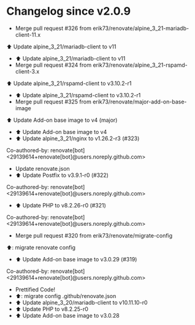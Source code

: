 # Changelog since v2.0.9
- Merge pull request #326 from erik73/renovate/alpine_3_21-mariadb-client-11.x

⬆️ Update alpine_3_21/mariadb-client to v11 
- ⬆️ Update alpine_3_21/mariadb-client to v11 
- Merge pull request #324 from erik73/renovate/alpine_3_21-rspamd-client-3.x

⬆️ Update alpine_3_21/rspamd-client to v3.10.2-r1 
- ⬆️ Update alpine_3_21/rspamd-client to v3.10.2-r1 
- Merge pull request #325 from erik73/renovate/major-add-on-base-image

⬆️ Update Add-on base image to v4 (major) 
- ⬆️ Update Add-on base image to v4 
- ⬆️ Update alpine_3_21/nginx to v1.26.2-r3 (#323)

Co-authored-by: renovate[bot] <29139614+renovate[bot]@users.noreply.github.com> 
- Update renovate.json 
- ⬆️ Update Postfix to v3.9.1-r0 (#322)

Co-authored-by: renovate[bot] <29139614+renovate[bot]@users.noreply.github.com> 
- ⬆️ Update PHP to v8.2.26-r0 (#321)

Co-authored-by: renovate[bot] <29139614+renovate[bot]@users.noreply.github.com> 
- Merge pull request #320 from erik73/renovate/migrate-config

⬆️: migrate renovate config 
- ⬆️ Update Add-on base image to v3.0.29 (#319)

Co-authored-by: renovate[bot] <29139614+renovate[bot]@users.noreply.github.com> 
- Prettified Code! 
- ⬆️: migrate config .github/renovate.json 
- ⬆️ Update alpine_3_20/mariadb-client to v10.11.10-r0 
- ⬆️ Update PHP to v8.2.25-r0 
- ⬆️ Update Add-on base image to v3.0.28 
